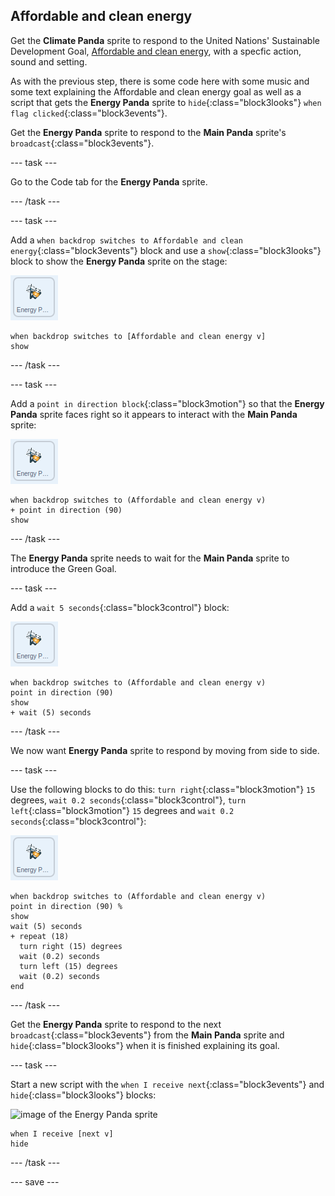 ## Affordable and clean energy

Get the **Climate Panda** sprite to respond to the United Nations' Sustainable Development Goal, [Affordable and clean energy](https://www.undp.org/content/undp/en/home/sustainable-development-goals/goal-7-affordable-and-clean-energy.html), with a specfic action, sound and setting.

As with the previous step, there is some code here with some music and some text explaining the Affordable and clean energy goal as well as a script that gets the **Energy Panda** sprite to `hide`{:class="block3looks"} `when flag clicked`{:class="block3events"}.

Get the **Energy Panda** sprite to respond to the **Main Panda** sprite's `broadcast`{:class="block3events"}.

--- task ---

Go to the Code tab for the **Energy Panda** sprite.

--- /task ---

--- task ---

Add a `when backdrop switches to Affordable and clean energy`{:class="block3events"} block and use a `show`{:class="block3looks"} block to show the **Energy Panda** sprite on the stage:

![image of the Energy Panda sprite](images/energypanda-sprite.png)

```blocks3
when backdrop switches to [Affordable and clean energy v]
show
```

--- /task ---

--- task ---

Add a `point in direction block`{:class="block3motion"} so that the **Energy Panda** sprite faces right so it appears to interact with the **Main Panda** sprite:

![image of the Energy Panda sprite](images/energypanda-sprite.png)

```blocks3
when backdrop switches to (Affordable and clean energy v)
+ point in direction (90)
show
```

--- /task ---

The **Energy Panda** sprite needs to wait for the **Main Panda** sprite to introduce the Green Goal.

--- task ---

Add a `wait 5 seconds`{:class="block3control"} block:

![image of the Energy Panda sprite](images/energypanda-sprite.png)

```blocks3
when backdrop switches to (Affordable and clean energy v)
point in direction (90)
show
+ wait (5) seconds
```
--- /task ---

We now want **Energy Panda** sprite to respond by moving from side to side.

--- task ---

Use the following blocks to do this: `turn right`{:class="block3motion"} `15` degrees, `wait 0.2 seconds`{:class="block3control"}, `turn left`{:class="block3motion"} `15` degrees and `wait 0.2 seconds`{:class="block3control"}:

![image of the Energy Panda sprite](images/energypanda-sprite.png)

```blocks3
when backdrop switches to (Affordable and clean energy v)
point in direction (90) %
show
wait (5) seconds
+ repeat (18)
  turn right (15) degrees
  wait (0.2) seconds
  turn left (15) degrees
  wait (0.2) seconds
end
```

--- /task ---

Get the **Energy Panda** sprite to respond to the next `broadcast`{:class="block3events"} from the **Main Panda** sprite and `hide`{:class="block3looks"} when it is finished explaining its goal.

--- task ---

Start a new script with the `when I receive next`{:class="block3events"} and `hide`{:class="block3looks"} blocks:

![image of the Energy Panda sprite](images/climateactionpanda-sprite.png)

```blocks3
when I receive [next v]
hide
```

--- /task ---

--- save ---

